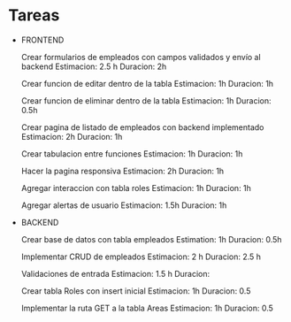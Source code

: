 # Tareas

- FRONTEND

  Crear formularios de empleados con campos validados y envío al backend
  Estimacion: 2.5 h
  Duracion: 2h

  Crear funcion de editar dentro de la tabla
  Estimacion: 1h
  Duracion: 1h

  Crear funcion de eliminar dentro de la tabla
  Estimacion: 1h
  Duracion: 0.5h

  Crear pagina de listado de empleados con backend implementado
  Estimacion: 2h
  Duracion: 1h

  Crear tabulacion entre funciones
  Estimacion: 1h
  Duracion: 1h

  Hacer la pagina responsiva
  Estimacion: 2h
  Duracion: 1h

  Agregar interaccion con tabla roles
  Estimacion: 1h
  Duracion: 1h

  Agregar alertas de usuario
  Estimacion: 1.5h
  Duracion: 1h

- BACKEND

  Crear base de datos con tabla empleados
  Estimation: 1h
  Duracion: 0.5h

  Implementar CRUD de empleados
  Estimacion: 2 h
  Duracion: 2.5 h

  Validaciones de entrada
  Estimacion: 1.5 h
  Duracion:

  Crear tabla Roles con insert inicial
  Estimacion: 1h
  Duracion: 0.5

  Implementar la ruta GET a la tabla Areas
  Estimacion: 1h
  Duracion: 0.5
